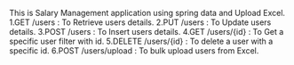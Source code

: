 This is Salary Management application using spring data and Upload Excel.
1.GET /users  : To Retrieve users details.
2.PUT /users  : To Update users details.
3.POST /users : To Insert users details.
4.GET /users/{id} : To Get a specific user filter with id.
5.DELETE /users/{id} : To delete a user with a specific id.
6.POST /users/upload : To bulk upload users from Excel.